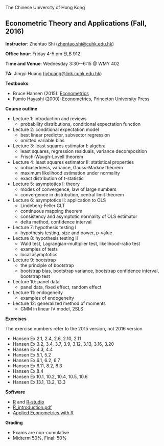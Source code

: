 The Chinese University of Hong Kong
## Econometric Theory and Applications (Fall, 2016)

**Instructor**: Zhentao Shi (zhentao.shi@cuhk.edu.hk)

**Office hour**: Friday 4-5 pm ELB 912

**Time and Venue**: Wednesday 3:30--6:15 @ WMY 402

**TA**: Jingyi Huang (jyhuang@link.cuhk.edu.hk)


**Textbooks**:

* Bruce Hansen (2015): [Econometrics](http://www.ssc.wisc.edu/~bhansen/econometrics/)
* Fumio Hayashi (2000): [Econometrics](http://press.princeton.edu/titles/6946.html), Princeton University Press


**Course outline**

* Lecture 1: introduction and reviews
    - probability distributions, conditional expectation function
* Lecture 2: conditional expectation model
    - best linear predictor, subvector regression
    - omitted variable bias
* Lecture 3: least squares estimator I: algebra
    - least squares, regression residuals, variance decomposition
    - Frisch-Waugh-Lovell theorem
* Lecture 4: least squares estimator II: statistical properties
    - unbiasedness, variance, Gauss-Markov theorem
    - maximum likelihood estimation under normality
    - exact distribution of t-statistic
* Lecture 5: asymptotics I: theory
    - modes of convergence, law of large numbers
    - convergence in distribution, central limit theorem
* Lecture 6: asymptotics II: application to OLS
    - Lindeberg-Feller CLT
    - continuous mapping theorem
    - consistency and asymptotic normality of OLS estimator
    - delta method, confidence interval
* Lecture 7:  hypothesis testing I
    - hypothesis testing, size and power, p-value
* Lecture 8: hypothesis testing II
    - Wald test, Lagrangian-multiplier test, likelihood-ratio test
    - examples of tests
    - local asymptotics
* Lecture 9: bootstrap
    - the principle of bootstrap
    - bootstrap bias, bootstrap variance, bootstrap confidence interval, bootstrap test
* Lecture 10: panel data
    - panel data, fixed effect, random effect
* Lecture 11: endogeneity
    - examples of endogeneity
* Lecture 12: generalized method of moments
    - GMM in linear IV model, 2SLS


**Exercises**

The exercise numbers refer to the 2015 version, not 2016 version

* Hansen Ex.2.1, 2.4, 2.6, 2.10, 2.11
* Hansen Ex.3.2, 3.4, 3.7, 3.9, 3.12, 3.13, 3.16, 3.20
* Hansen Ex.4.3, 4.4
* Hansen Ex.5.1, 5.2
* Hansen Ex.6.1, 6.2, 6.7
* Hansen Ex.6.11, 8.2, 8.3
* Hansen Ex.8.4
* Hansen Ex.10.1, 10.2, 10.4, 10.5, 10.6
* Hansen Ex.13.1, 13.2, 13.3


**Software**

* [R](http://www.r-project.org/) and [R-studio](http://www.rstudio.com/)
* [R_introduction.pdf](http://cran.r-project.org/doc/manuals/R-intro.pdf)
* [Applied Econometrics with R](http://www.springer.com/us/book/9780387773162)

**Grading**

* Exams are non-cumulative
* Midterm 50%, Final: 50%
